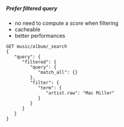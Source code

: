 <!-- .slide: data-background="url(images/slides/kitten-little.jpg) no-repeat bottom left" data-background-size="250px" -->
##### Prefer **filtered query**
- no need to compute a *score* when filtering
- cacheable
- better performances

```
GET music/album/_search
{
   "query": {
      "filtered": {
         "query": {
            "match_all": {}
         },
         "filter": {
            "term": {
               "artist.raw": "Mac Miller"
            }
         }
      }
   }
}
```
